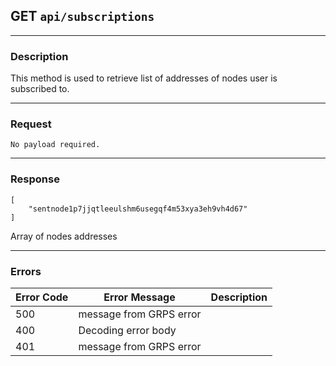 ## GET `api/subscriptions`

---

### Description

This method is used to retrieve list of addresses of nodes user is subscribed to.

---

### Request


```
No payload required.
```

---

### Response

```
[
    "sentnode1p7jjqtleeulshm6usegqf4m53xya3eh9vh4d67"
]

```

Array of nodes addresses                            


---

### Errors

| Error Code | Error Message               | Description                        |
|------------|-----------------------------|------------------------------------|
| 500        | message from GRPS error     |                                    |
| 400        | Decoding error body         |                                    |
| 401        | message from GRPS error     |                                    |
